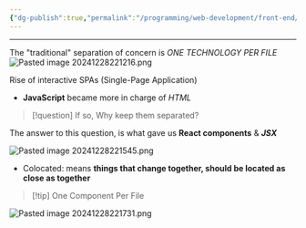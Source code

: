 ```yaml
---
{"dg-publish":true,"permalink":"/programming/web-development/front-end/react-js/001-react-fundamentals/001-intro-and-theories/004-separation-of-concerns/","tags":["programming","ReactJS","javascript","reactjsintro"],"created":"2024-12-28T17:27:03.370+08:00"}
---
```


---

The "traditional" separation of concern is _ONE TECHNOLOGY PER FILE_
![Pasted image 20241228221216.png](/img/user/Misc/attachments/Pasted%20image%2020241228221216.png)

Rise of interactive SPAs (Single-Page Application)
- __JavaScript__ became more in charge of _HTML_
> [!question] If so, Why keep them separated?

The answer to this question, is what gave us __React components__ & ___JSX___

![Pasted image 20241228221545.png](/img/user/Misc/attachments/Pasted%20image%2020241228221545.png)
- Colocated: means __things that change together, should be located as close as together__
> [!tip] One Component Per File

![Pasted image 20241228221731.png](/img/user/Misc/attachments/Pasted%20image%2020241228221731.png)
